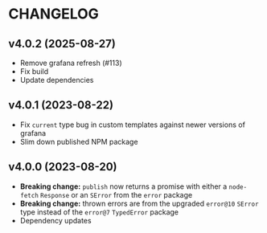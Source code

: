 CHANGELOG
=========

v4.0.2 (2025-08-27)
-------------------

 - Remove grafana refresh (#113)
 - Fix build
 - Update dependencies


v4.0.1 (2023-08-22)
-------------------

 - Fix `current` type bug in custom templates against newer versions of grafana
 - Slim down published NPM package


v4.0.0 (2023-08-20)
-------------------

 - **Breaking change:** `publish` now returns a promise with either a `node-fetch` `Response` or an `SError` from the `error` package
 - **Breaking change:** thrown errors are from the upgraded `error@10` `SError` type instead of the `error@7` `TypedError` package
 - Dependency updates

